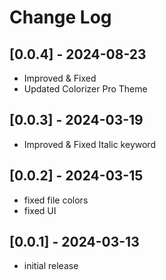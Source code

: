 # Change Log

## [0.0.4] - 2024-08-23

- Improved & Fixed
- Updated Colorizer Pro Theme

## [0.0.3] - 2024-03-19

- Improved & Fixed Italic keyword

## [0.0.2] - 2024-03-15

- fixed file colors
- fixed UI

## [0.0.1] - 2024-03-13

- initial release
